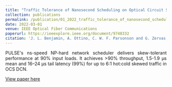 ```yaml
---
title: "Traffic Tolerance of Nanosecond Scheduling on Optical Circuit Switched Data Centre Networks"
collection: publications
permalink: /publication/01_2022_traffic_tolerance_of_nanosecond_scheduling_on_optical_circuit_switched_data_centre_networks
date: 2022-03-01
venue: IEEE Optical Fiber Communications
paperurl: https://ieeexplore.ieee.org/document/9748332
citation: 'J. L. Benjamin, A. Ottino, C. W. F. Parsonson and G. Zervas, &quot;Traffic Tolerance of Nanosecond Scheduling on Optical Circuit Switched Data Centre Networks&quot;, *IEEE Optical Fiber Communications*, March 2021'
---
```

<div style="text-align: justify"> 
PULSE's ns-speed NP-hard network scheduler delivers skew-tolerant performance
at 90% input loads. It achieves >90% throughput, 1.5-1.9 µs mean and 16–24 µs
tail latency (99%) for up to 6:1 hot:cold skewed traffic in OCS DCN.
</div>

[View paper here](https://ieeexplore.ieee.org/document/9748332)

